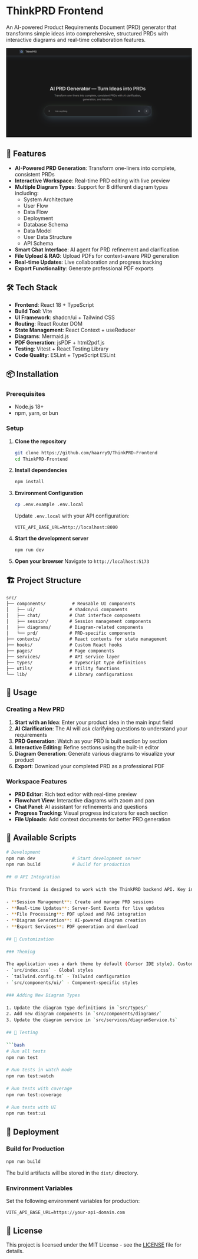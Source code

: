 # ThinkPRD Frontend

An AI-powered Product Requirements Document (PRD) generator that transforms simple ideas into comprehensive, structured PRDs with interactive diagrams and real-time collaboration features.

![ThinkPRD UI](image.png)

## 🚀 Features

- **AI-Powered PRD Generation**: Transform one-liners into complete, consistent PRDs
- **Interactive Workspace**: Real-time PRD editing with live preview
- **Multiple Diagram Types**: Support for 8 different diagram types including:
  - System Architecture
  - User Flow
  - Data Flow
  - Deployment
  - Database Schema
  - Data Model
  - User Data Structure
  - API Schema
- **Smart Chat Interface**: AI agent for PRD refinement and clarification
- **File Upload & RAG**: Upload PDFs for context-aware PRD generation
- **Real-time Updates**: Live collaboration and progress tracking
- **Export Functionality**: Generate professional PDF exports

## 🛠️ Tech Stack

- **Frontend**: React 18 + TypeScript
- **Build Tool**: Vite
- **UI Framework**: shadcn/ui + Tailwind CSS
- **Routing**: React Router DOM
- **State Management**: React Context + useReducer
- **Diagrams**: Mermaid.js
- **PDF Generation**: jsPDF + html2pdf.js
- **Testing**: Vitest + React Testing Library
- **Code Quality**: ESLint + TypeScript ESLint

## 📦 Installation

### Prerequisites

- Node.js 18+
- npm, yarn, or bun

### Setup

1. **Clone the repository**
   ```bash
   git clone https://github.com/haarry9/ThinkPRD-Frontend
   cd ThinkPRD-Frontend
   ```

2. **Install dependencies**
   ```bash
   npm install
   
   ```

3. **Environment Configuration**
   ```bash
   cp .env.example .env.local
   ```

   Update `.env.local` with your API configuration:
   ```env
   VITE_API_BASE_URL=http://localhost:8000
   ```

4. **Start the development server**
   ```bash
   npm run dev
   ```

5. **Open your browser**
   Navigate to `http://localhost:5173`

## 🏗️ Project Structure

```
src/
├── components/          # Reusable UI components
│   ├── ui/             # shadcn/ui components
│   ├── chat/           # Chat interface components
│   ├── session/        # Session management components
│   ├── diagrams/       # Diagram-related components
│   └── prd/            # PRD-specific components
├── contexts/           # React contexts for state management
├── hooks/              # Custom React hooks
├── pages/              # Page components
├── services/           # API service layer
├── types/              # TypeScript type definitions
├── utils/              # Utility functions
└── lib/                # Library configurations
```

## 🎯 Usage

### Creating a New PRD

1. **Start with an Idea**: Enter your product idea in the main input field
2. **AI Clarification**: The AI will ask clarifying questions to understand your requirements
3. **PRD Generation**: Watch as your PRD is built section by section
4. **Interactive Editing**: Refine sections using the built-in editor
5. **Diagram Generation**: Generate various diagrams to visualize your product
6. **Export**: Download your completed PRD as a professional PDF

### Workspace Features

- **PRD Editor**: Rich text editor with real-time preview
- **Flowchart View**: Interactive diagrams with zoom and pan
- **Chat Panel**: AI assistant for refinements and questions
- **Progress Tracking**: Visual progress indicators for each section
- **File Uploads**: Add context documents for better PRD generation

## 🔧 Available Scripts

```bash
# Development
npm run dev              # Start development server
npm run build            # Build for production

## 🌐 API Integration

This frontend is designed to work with the ThinkPRD backend API. Key integration points:

- **Session Management**: Create and manage PRD sessions
- **Real-time Updates**: Server-Sent Events for live updates
- **File Processing**: PDF upload and RAG integration
- **Diagram Generation**: AI-powered diagram creation
- **Export Services**: PDF generation and download

## 🎨 Customization

### Theming

The application uses a dark theme by default (Cursor IDE style). Customize themes in:
- `src/index.css` - Global styles
- `tailwind.config.ts` - Tailwind configuration
- `src/components/ui/` - Component-specific styles

### Adding New Diagram Types

1. Update the diagram type definitions in `src/types/`
2. Add new diagram components in `src/components/diagrams/`
3. Update the diagram service in `src/services/diagramService.ts`

## 🧪 Testing

```bash
# Run all tests
npm run test

# Run tests in watch mode
npm run test:watch

# Run tests with coverage
npm run test:coverage

# Run tests with UI
npm run test:ui
```


## 🚀 Deployment

### Build for Production

```bash
npm run build
```

The build artifacts will be stored in the `dist/` directory.

### Environment Variables

Set the following environment variables for production:

```env
VITE_API_BASE_URL=https://your-api-domain.com
```


## 📄 License

This project is licensed under the MIT License - see the [LICENSE](LICENSE) file for details.
